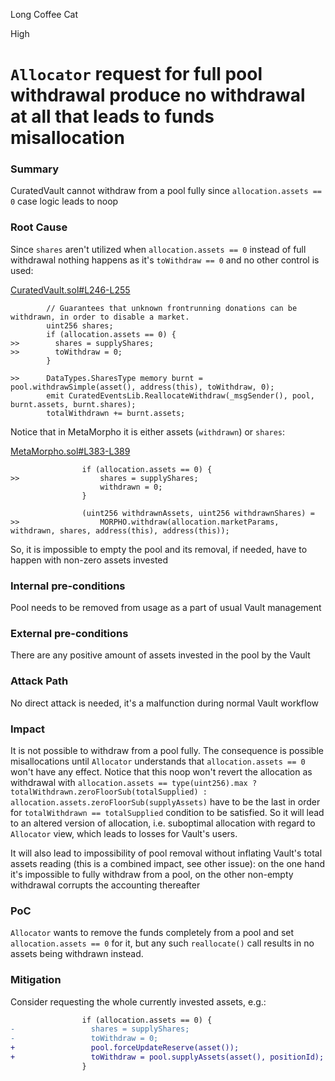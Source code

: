Long Coffee Cat

High

# `Allocator` request for full pool withdrawal produce no withdrawal at all that leads to funds misallocation

### Summary

CuratedVault cannot withdraw from a pool fully since `allocation.assets == 0` case logic leads to noop

### Root Cause


Since `shares` aren't utilized when `allocation.assets == 0` instead of full withdrawal nothing happens as it's `toWithdraw == 0` and no other control is used:

[CuratedVault.sol#L246-L255](https://github.com/sherlock-audit/2024-06-new-scope/blob/main/zerolend-one/contracts/core/vaults/CuratedVault.sol#L246-L255)

```solidity
        // Guarantees that unknown frontrunning donations can be withdrawn, in order to disable a market.
        uint256 shares;
        if (allocation.assets == 0) {
>>        shares = supplyShares;
>>        toWithdraw = 0;
        }

>>      DataTypes.SharesType memory burnt = pool.withdrawSimple(asset(), address(this), toWithdraw, 0);
        emit CuratedEventsLib.ReallocateWithdraw(_msgSender(), pool, burnt.assets, burnt.shares);
        totalWithdrawn += burnt.assets;
```

Notice that in MetaMorpho it is either assets (`withdrawn`) or `shares`:

[MetaMorpho.sol#L383-L389](https://github.com/morpho-org/metamorpho/blob/cc6b01610c9b0000d965faef705e1670859d9c0f/src/MetaMorpho.sol#L383-L389)

```solidity
                if (allocation.assets == 0) {
>>                  shares = supplyShares;
                    withdrawn = 0;
                }

                (uint256 withdrawnAssets, uint256 withdrawnShares) =
>>                  MORPHO.withdraw(allocation.marketParams, withdrawn, shares, address(this), address(this));
```

So, it is impossible to empty the pool and its removal, if needed, have to happen with non-zero assets invested

### Internal pre-conditions

Pool needs to be removed from usage as a part of usual Vault management

### External pre-conditions

There are any positive amount of assets invested in the pool by the Vault

### Attack Path

No direct attack is needed, it's a malfunction during normal Vault workflow

### Impact

It is not possible to withdraw from a pool fully. The consequence is possible misallocations until `Allocator` understands that `allocation.assets == 0` won't have any effect. Notice that this noop won't revert the allocation as withdrawal with `allocation.assets == type(uint256).max ? totalWithdrawn.zeroFloorSub(totalSupplied) : allocation.assets.zeroFloorSub(supplyAssets)` have to be the last in order for `totalWithdrawn == totalSupplied` condition to be satisfied. So it will lead to an altered version of allocation, i.e. suboptimal allocation with regard to `Allocator` view, which leads to losses for Vault's users.

It will also lead to impossibility of pool removal without inflating Vault's total assets reading (this is a combined impact, see other issue): on the one hand it's impossible to fully withdraw from a pool, on the other non-empty withdrawal corrupts the accounting thereafter

### PoC

`Allocator` wants to remove the funds completely from a pool and set `allocation.assets == 0` for it, but any such `reallocate()` call results in no assets being withdrawn instead.

### Mitigation

Consider requesting the whole currently invested assets, e.g.:

```diff
                if (allocation.assets == 0) {
-                 shares = supplyShares;
-                 toWithdraw = 0;                
+                 pool.forceUpdateReserve(asset());
+                 toWithdraw = pool.supplyAssets(asset(), positionId);
                }
```
